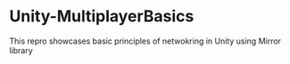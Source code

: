 # Unity-MultiplayerBasics
 This repro showcases basic principles of netwokring in Unity using Mirror library
